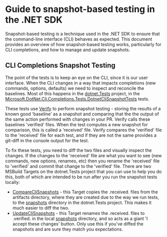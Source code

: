 # Guide to snapshot-based testing in the .NET SDK

Snapshot-based testing is a technique used in the .NET SDK to ensure that the command-line interface (CLI) behaves as expected. This document provides an overview of how snapshot-based testing works, particularly for CLI completions, and how to manage and update snapshots.

## CLI Completions Snapshot Testing

The point of the tests is to keep an eye on the CLI, since it is our user interface. When the CLI changes in a way that impacts completions (new commands, options, defaults) we need to inspect and reconcile the baselines. Most of this happens in the [dotnet.Tests][dotnet.Tests] project, in the [Microsoft.DotNet.Cli.Completions.Tests.DotnetCliSnapshotTests][snapshot-tests] tests.

These tests use [Verify][Verify] to perform snapshot testing - storing the results of a known good 'baseline' as a snapshot and comparing that the the output of the same action performed with changes in your PR. Verify calls these baselines 'verified' files. When the test computes a new snapshot for comparison, this is called a 'received' file. Verify compares the 'verified' file to the 'received' file for each test, and if they are not the same provides a git-diff in the console output for the test.

To fix these tests, you need to diff the two files and visually inspect the changes. If the changes to the 'received' file are what you want to see (new commands, new options, renames, etc) then you rename the 'received' file to 'verified' and commit that change to the 'verified' file. There are two MSBuild Targets on the dotnet.Tests project that you can use to help you do this, both of which are intended to be run after you run the snapshot tests locally:

* [CompareCliSnapshots][compare] - this Target copies the .received. files from the artifacts directory, where they are created due to the way we run tests, to the [snapshots][snapshots] directory in the dotnet.Tests project. This makes it much easier to diff the two.
* [UpdateCliSnapshots][update] - this Target renames the .received. files to .verified. in the local [snapshots][snapshots] directory, and so acts as a giant 'I accept these changes' button. Only use this if you've diffed the snapshots and are sure they match you expectations.

[dotnet.Tests]: ../../test/dotnet.Tests/
[snapshot-tests]: ../../test/dotnet.Tests/CompletionTests/DotnetCliSnapshotTests.cs
[snapshots]: ../../test/dotnet.Tests/CompletionTests/snapshots/
[Verify]: https://github.com/VerifyTests/Verify
[compare]: ../../test/dotnet.Tests/dotnet.Tests.csproj#L100
[update]: ../../test/dotnet.Tests/dotnet.Tests.csproj#L107
